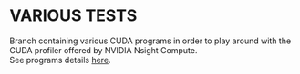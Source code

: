 # VARIOUS TESTS

Branch containing various CUDA programs in order to play around with the CUDA profiler offered by NVIDIA Nsight Compute. \
See programs details [here](docs/readme.txt).

